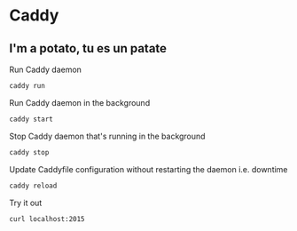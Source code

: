 # Caddy

## I'm a potato, tu es un patate

Run Caddy daemon

```bash
caddy run
```

Run Caddy daemon in the background

```bash
caddy start
```

Stop Caddy daemon that's running in the background

```bash
caddy stop
```

Update Caddyfile configuration without restarting the daemon i.e. downtime

```bash
caddy reload
```

Try it out

```bash
curl localhost:2015
```
